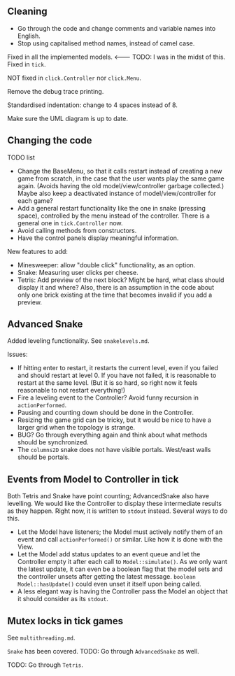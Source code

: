 Cleaning
--------
* Go through the code and change comments and variable names into English. 
* Stop using capitalised method names, instead of camel case. 

Fixed in all the implemented models.  <--- TODO: I was in the midst of this.
Fixed in `tick`.

NOT fixed in `click.Controller` nor `click.Menu`.

Remove the debug trace printing.

Standardised indentation: change to 4 spaces instead of 8.

Make sure the UML diagram is up to date.


Changing the code
----------------

TODO list

* Change the BaseMenu, so that it calls restart instead of creating a new game from scratch, in the case that the user wants play the same game again. (Avoids having the old model/view/controller garbage collected.) Maybe also keep a deactivated instance of model/view/controller for each game?
* Add a general restart functionality like the one in snake (pressing space), controlled by the menu instead of the controller. There is a general one in `tick.Controller` now.
* Avoid calling methods from constructors.
* Have the control panels display meaningful information.

New features to add:

* Minesweeper: allow "double click" functionality, as an option.
* Snake: Measuring user clicks per cheese.
* Tetris: Add preview of the next block? Might be hard, what class should display it and where? Also, there is an assumption in the code about only one brick existing at the time that becomes invalid if you add a preview.


Advanced Snake
--------------
Added leveling functionality. See `snakelevels.md`.

Issues:

* If hitting enter to restart, it restarts the current level, even if you failed and should restart at level 0. If you have not failed, it is reasonable to restart at the same level. (But it is so hard, so right now it feels reasonable to not restart everything!)
* Fire a leveling event to the Controller? Avoid funny recursion in `actionPerformed`.
* Pausing and counting down should be done in the Controller.
* Resizing the game grid can be tricky, but it would be nice to have a larger grid when the topology is strange.
* BUG? Go through everything again and think about what methods should be synchronized.
* The `columns2D` snake does not have visible portals. West/east walls should be portals.

Events from Model to Controller in tick
---------------------------------------
Both Tetris and Snake have point counting; AdvancedSnake also have levelling. We would like the Controller to display these intermediate results as they happen. Right now, it is written to `stdout` instead. Several ways to do this.

* Let the Model have listeners; the Model must actively notify them of an event and call `actionPerformed()` or similar. Like how it is done with the View.
* Let the Model add status updates to an event queue and let the Controller empty it after each call to `Model::simulate()`. As we only want the latest update, it can even be a boolean flag that the model sets and the controller unsets after getting the latest message. `boolean Model::hasUpdate()` could even unset it itself upon being called.
* A less elegant way is having the Controller pass the Model an object that it should consider as its `stdout`.


Mutex locks in tick games
------------------------
See `multithreading.md`.

`Snake` has been covered. TODO: Go through `AdvancedSnake` as well.

TODO: Go through `Tetris`.
